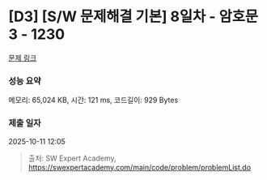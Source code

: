 # [D3] [S/W 문제해결 기본] 8일차 - 암호문3 - 1230 

[문제 링크](https://swexpertacademy.com/main/code/problem/problemDetail.do?contestProbId=AV14zIwqAHwCFAYD) 

### 성능 요약

메모리: 65,024 KB, 시간: 121 ms, 코드길이: 929 Bytes

### 제출 일자

2025-10-11 12:05



> 출처: SW Expert Academy, https://swexpertacademy.com/main/code/problem/problemList.do